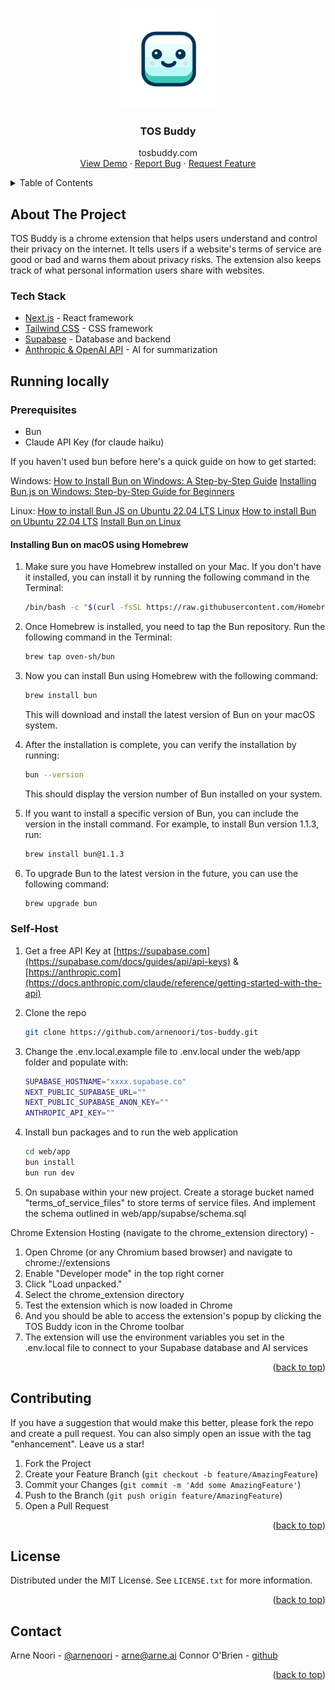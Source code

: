 <a name="readme-top"></a>

<!-- PROJECT LOGO -->
<br />
<div align="center">
  <a href="https://github.com/arnenoori/tos-buddy">
    <img src="web/app/public/images/tosbuddy-logo.png" alt="Logo" width="160" height="160">
  </a>

<h3 align="center">TOS Buddy</h3>

  <p align="center">
   tosbuddy.com
    <br />
    <a href="https://github.com/arnenoori/tos-buddy">View Demo</a>
    ·
    <a href="https://github.com/arnenoori/tos-buddy/issues/new?labels=bug&template=bug-report---.md">Report Bug</a>
    ·
    <a href="https://github.com/arnenoori/tos-buddy/issues/new?labels=enhancement&template=feature-request---.md">Request Feature</a>
  </p>
</div>

<!-- TABLE OF CONTENTS -->
<details>
  <summary>Table of Contents</summary>
  <ol>
    <li>
      <a href="#about-the-project">About The Project</a>
      <ul>
        <li><a href="#built-with">Built With</a></li>
      </ul>
    </li>
    <li>
      <a href="#getting-started">Getting Started</a>
      <ul>
        <li><a href="#prerequisites">Prerequisites</a></li>
        <li><a href="#installation">Installation</a></li>
      </ul>
    </li>
    <li><a href="#contributing">Contributing</a></li>
    <li><a href="#license">License</a></li>
    <li><a href="#contact">Contact</a></li>
  </ol>
</details>

<!-- ABOUT THE PROJECT -->
## About The Project

TOS Buddy is a chrome extension that helps users understand and control their privacy on the internet. It tells users if a website's terms of service are good or bad and warns them about privacy risks. The extension also keeps track of what personal information users share with websites.

### Tech Stack

* [Next.js](https://nextjs.org/) - React framework
* [Tailwind CSS](https://tailwindcss.com/) - CSS framework
* [Supabase](https://supabase.com/) - Database and backend
* [Anthropic & OpenAI API](https://docs.anthropic.com/claude/reference/getting-started-with-the-api) - AI for summarization

<!-- GETTING STARTED -->
## Running locally

### Prerequisites

* Bun
* Claude API Key (for claude haiku)

If you haven't used bun before here's a quick guide on how to get started:

Windows:
[How to Install Bun on Windows: A Step-by-Step Guide](https://www.youtube.com/watch?v=htfqPbNqKH0)
[Installing Bun.js on Windows: Step-by-Step Guide for Beginners](https://www.youtube.com/watch?v=aiuu-2HAVo4)

Linux:
[How to install Bun JS on Ubuntu 22.04 LTS Linux](https://www.youtube.com/watch?v=3S2In1X07G8)
[How to install Bun on Ubuntu 22.04 LTS](https://www.youtube.com/watch?v=XWd4epFq5QM)
[Install Bun on Linux](https://snapcraft.io/bun-js)

#### Installing Bun on macOS using Homebrew

1. Make sure you have Homebrew installed on your Mac. If you don't have it installed, you can install it by running the following command in the Terminal:

   ```bash
   /bin/bash -c "$(curl -fsSL https://raw.githubusercontent.com/Homebrew/install/HEAD/install.sh)"
   ```

2. Once Homebrew is installed, you need to tap the Bun repository. Run the following command in the Terminal:

   ```bash
   brew tap oven-sh/bun
   ```

3. Now you can install Bun using Homebrew with the following command:

   ```bash
   brew install bun
   ```

   This will download and install the latest version of Bun on your macOS system.

4. After the installation is complete, you can verify the installation by running:

   ```bash
   bun --version
   ```

   This should display the version number of Bun installed on your system.

5. If you want to install a specific version of Bun, you can include the version in the install command. For example, to install Bun version 1.1.3, run:

   ```bash
   brew install bun@1.1.3
   ```

6. To upgrade Bun to the latest version in the future, you can use the following command:

   ```bash
   brew upgrade bun
   ```


### Self-Host

1. Get a free API Key at [https://supabase.com](https://supabase.com/docs/guides/api/api-keys) & [https://anthropic.com](https://docs.anthropic.com/claude/reference/getting-started-with-the-api)

2. Clone the repo
   ```sh
   git clone https://github.com/arnenoori/tos-buddy.git
   ```
3. Change the .env.local.example file to .env.local under the web/app folder and populate with:
   ```sh
   SUPABASE_HOSTNAME="xxxx.supabase.co"
   NEXT_PUBLIC_SUPABASE_URL=""
   NEXT_PUBLIC_SUPABASE_ANON_KEY=""
   ANTHROPIC_API_KEY=""
   ```
4. Install bun packages and to run the web application
   ```sh
   cd web/app
   bun install
   bun run dev
   ```
5. On supabase within your new project. Create a storage bucket named "terms_of_service_files" to store terms of service files. And implement the schema outlined in web/app/supabse/schema.sql

Chrome Extension Hosting (navigate to the chrome_extension directory) -

1. Open Chrome (or any Chromium based browser) and navigate to chrome://extensions
2. Enable "Developer mode" in the top right corner
3. Click "Load unpacked."
4. Select the chrome_extension directory
5. Test the extension which is now loaded in Chrome
6. And you should be able to access the extension's popup by clicking the TOS Buddy icon in the Chrome toolbar
7. The extension will use the environment variables you set in the .env.local file to connect to your Supabase database and AI services


<p align="right">(<a href="#readme-top">back to top</a>)</p>


<!-- CONTRIBUTING -->
## Contributing

If you have a suggestion that would make this better, please fork the repo and create a pull request. You can also simply open an issue with the tag "enhancement".
Leave us a star!

1. Fork the Project
2. Create your Feature Branch (`git checkout -b feature/AmazingFeature`)
3. Commit your Changes (`git commit -m 'Add some AmazingFeature'`)
4. Push to the Branch (`git push origin feature/AmazingFeature`)
5. Open a Pull Request

<p align="right">(<a href="#readme-top">back to top</a>)</p>



<!-- LICENSE -->
## License

Distributed under the MIT License. See `LICENSE.txt` for more information.

<p align="right">(<a href="#readme-top">back to top</a>)</p>



<!-- CONTACT -->
## Contact

Arne Noori - [@arnenoori](https://twitter.com/arnenoori) - arne@arne.ai
Connor O'Brien - [github](https://github.com/connorpobrien)


<p align="right">(<a href="#readme-top">back to top</a>)</p>